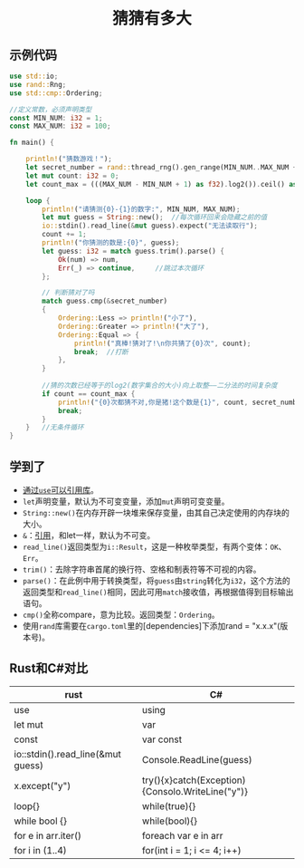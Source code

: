 # <center>猜猜有多大</center>

## 示例代码
```rust
use std::io;
use rand::Rng;
use std::cmp::Ordering;

//定义常数，必须声明类型
const MIN_NUM: i32 = 1;
const MAX_NUM: i32 = 100;

fn main() {

    println!("猜数游戏！");
    let secret_number = rand::thread_rng().gen_range(MIN_NUM..MAX_NUM + 1);   //生成随机数
    let mut count: i32 = 0;
    let count_max = (((MAX_NUM - MIN_NUM + 1) as f32).log2()).ceil() as i32;

    loop {
        println!("请猜测{0}-{1}的数字:", MIN_NUM, MAX_NUM);
        let mut guess = String::new();  //每次循环回来会隐藏之前的值
        io::stdin().read_line(&mut guess).expect("无法读取行");
        count += 1;
        println!("你猜测的数是:{0}", guess);
        let guess: i32 = match guess.trim().parse() {
            Ok(num) => num,
            Err(_) => continue,     //跳过本次循环
        };

        // 判断猜对了吗
        match guess.cmp(&secret_number)
        {
            Ordering::Less => println!("小了"),
            Ordering::Greater => println!("大了"),
            Ordering::Equal => {
                println!("真棒!猜对了!\n你共猜了{0}次", count);
                break;  //打断
            },
        }
        
        //猜的次数已经等于的log2(数字集合的大小)向上取整——二分法的时间复杂度
        if count == count_max {
            println!("{0}次都猜不对,你是猪!这个数是{1}", count, secret_number);
            break;
        }
    }   //无条件循环
}
```

## 学到了  
- [通过`use`可以引用库](./09代码组织.md#use关键字)。
- `let`声明变量，默认为不可变变量，添加`mut`声明可变变量。
- `String::new()`在内存开辟一块堆来保存变量，由其自己决定使用的内存块的大小。
- `&`：[引用](./05所有权.md#引用)，和let一样，默认为不可变。
- `read_line()`返回类型为`i::Result`，这是一种枚举类型，有两个变体：`OK`、`Err`。
- `trim()`：去除字符串首尾的换行符、空格和制表符等不可视的内容。
- `parse()`：在此例中用于转换类型，将`guess`由`string`转化为`i32`，这个方法的返回类型和`read_line()`相同，因此可用`match`接收值，再根据值得到目标输出语句。
- `cmp()`全称compare，意为比较。返回类型：`Ordering`。
- 使用`rand`库需要在`cargo.toml`里的[dependencies]下添加rand = "x.x.x"(版本号)。
  

## Rust和C#对比
| rust | C# |
|---|---|
|use|using|
|let mut|var|
|const|var const|
|io::stdin().read_line(&mut guess)|Console.ReadLine(guess)|
|x.except("y")|try(){x}catch(Exception){Consolo.WriteLine("y")}|
|loop{}|while(true){}|
|while bool {}|while(bool){}|
|for e in arr.iter()|foreach var e in arr|
|for i in (1..4)|for(int i = 1; i <= 4; i++)|
